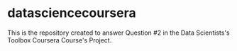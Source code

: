 datasciencecoursera
===================

This is the repository created to answer Question #2 in the Data Scientists's Toolbox Coursera Course's Project. 
